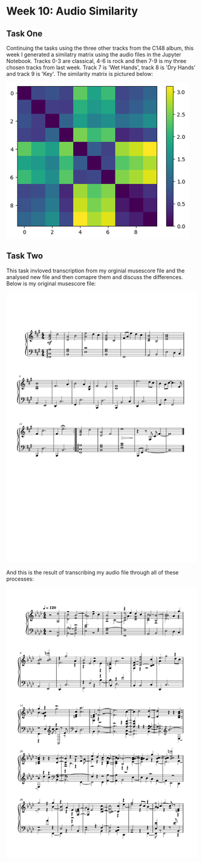 # Week 10: Audio Similarity 

## Task One

Continuing the tasks using the three other tracks from the C148 album, this week I generated a similatry matrix using the audio files in the Jupyter Notebook. Tracks 0-3 are classical, 4-6 is rock and then 7-9 is my three chosen tracks from last week. Track 7 is 'Wet Hands', track 8 is 'Dry Hands' and track 9 is 'Key'. The similarity matrix is pictured below:

![SMATRIX](../data/similaritymatrix.png)

## Task Two 

This task invloved transcription from my orginial musescore file and the analysed new file and then comapre them and discuss the differences. Below is my original musescore file:

![OGmuse](../data/originalmusescore.png)

And this is the result of transcribing my audio file through all of these processes:

![NewMuse](../data/newmusescore-1.png)
